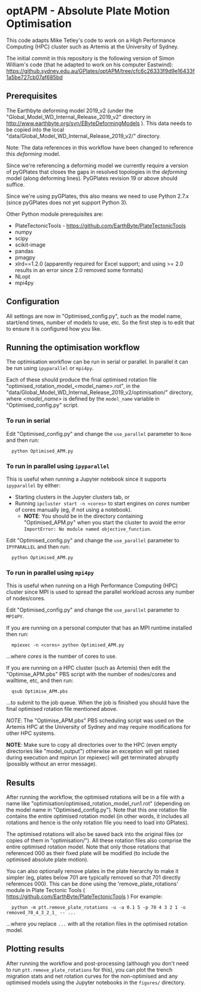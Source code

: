 # optAPM - Absolute Plate Motion Optimisation

This code adapts Mike Tetley's code to work on a High Performance Computing (HPC) cluster such as Artemis at the University of Sydney.

The initial commit in this repository is the following version of Simon William's code (that he adapted to work on his computer Eastwind):
https://github.sydney.edu.au/GPlates/optAPM/tree/cfc6c26333f9d9e16433f1a5be727cb07af685bd

## Prerequisites

The Earthbyte deforming model 2019_v2 (under the "Global_Model_WD_Internal_Release_2019_v2" directory in http://www.earthbyte.org/svn/EByteDeformingModels ).
This data needs to be copied into the local "data/Global_Model_WD_Internal_Release_2019_v2/" directory.

Note: The data references in this workflow have been changed to reference this *deforming* model.

Since we're referencing a deforming model we currently require a version of pyGPlates that closes the gaps in resolved topologies in the *deforming* model (along deforming lines).
PyGPlates revision 19 or above should suffice.

Since we're using pyGPlates, this also means we need to use Python 2.7.x (since pyGPlates does not yet support Python 3).

Other Python module prerequisites are:

* PlateTectonicTools - https://github.com/EarthByte/PlateTectonicTools
* numpy
* scipy
* scikit-image
* pandas
* pmagpy
* xlrd==1.2.0 (apparently required for Excel support; and using >= 2.0 results in an error since 2.0 removed some formats)
* NLopt
* mpi4py

## Configuration

All settings are now in "Optimised_config.py", such as the model name, start/end times, number of models to use, etc.
So the first step is to edit that to ensure it is configured how you like.

## Running the optimisation workflow

The optimisation workflow can be run in serial or parallel. In parallel it can be run using `ipyparallel` or `mpi4py`.

Each of these should produce the final optimised rotation file "optimised_rotation_model_<model_name>.rot",
in the "data/Global_Model_WD_Internal_Release_2019_v2/optimisation/" directory, where *<model_name>* is defined
by the `model_name` variable in "Optimised_config.py" script.

### To run in serial

Edit "Optimised_config.py" and change the `use_parallel` parameter to `None` and then run:

```
  python Optimised_APM.py
```

### To run in parallel using `ipyparallel`

This is useful when running a Jupyter notebook since it supports `ipyparallel` by either:

* Starting clusters in the Jupyter clusters tab, or
* Running `ipcluster start -n <cores>` to start engines on *cores* number of cores manually (eg, if not using a notebook).
  * **NOTE**: You should be in the directory containing "Optimised_APM.py" when you start the cluster
    to avoid the error `ImportError: No module named objective_function`.

Edit "Optimised_config.py" and change the `use_parallel` parameter to `IPYPARALLEL` and then run:

```
  python Optimised_APM.py
```

### To run in parallel using `mpi4py`

This is useful when running on a High Performance Computing (HPC) cluster since MPI is used to
spread the parallel workload across any number of nodes/cores.

Edit "Optimised_config.py" and change the `use_parallel` parameter to `MPI4PY`.

If you are running on a personal computer that has an MPI runtime installed then run:

```
  mpiexec -n <cores> python Optimised_APM.py
```

...where *cores* is the number of cores to use.

If you are running on a HPC cluster (such as Artemis) then edit the "Optimise_APM.pbs" PBS script with
the number of nodes/cores and walltime, etc, and then run:

```
  qsub Optimise_APM.pbs
```

...to submit to the job queue. When the job is finished you should have the final optimised rotation file mentioned above.

*NOTE*: The "Optimise_APM.pbs" PBS scheduling script was used on the Artemis HPC at the University of Sydney and
may require modifications for other HPC systems.

**NOTE**: Make sure to copy all directories over to the HPC (even empty directories like "model_output") otherwise an exception
will get raised during execution and mpirun (or mpiexec) will get terminated abruptly (possibly without an error message).

## Results

After running the workflow, the optimised rotations will be in a file with a name like "optimisation/optimised_rotation_model_run1.rot"
(depending on the model name in "Optimised_config.py"). Note that this one rotation file contains the entire optimised rotation model
(in other words, it includes all rotations and hence is the only rotation file you need to load into GPlates).

The optimised rotations will also be saved back into the original files (or copies of them in "optimisation/").
All these rotation files also comprise the entire optimised rotation model.
Note that only those rotations that referenced 000 as their fixed plate will be modified (to include the optimised absolute plate motion).

You can also optionally remove plates in the plate hierarchy to make it simpler (eg, plates below 701 are typically removed so that 701 directly references 000).
This can be done using the 'remove_plate_rotations' module in Plate Tectonic Tools ( https://github.com/EarthByte/PlateTectonicTools ) For example:

```
  python -m ptt.remove_plate_rotations -u -a 0.1 5 -p 70 4 3 2 1 -o removed_70_4_3_2_1_ -- ...
```

...where you replace `...` with all the rotation files in the optimised rotation model.

## Plotting results

After running the workflow and post-processing (although you don't need to run `ptt.remove_plate_rotations` for this), you can plot the
trench migration stats and net rotation curves for the non-optimised and any optimised models using the Jupyter notebooks in the `figures/` directory.